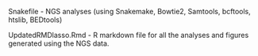 
Snakefile - NGS analyses (using Snakemake, Bowtie2, Samtools, bcftools, htslib, BEDtools)

UpdatedRMDlasso.Rmd - R markdown file for all the analyses and figures generated using the NGS data.
